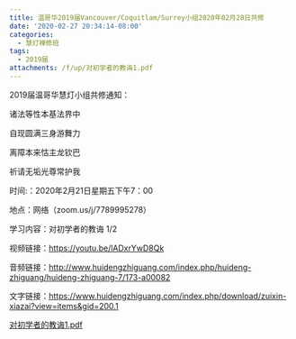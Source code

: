 ```yaml
---
title: 温哥华2019届Vancouver/Coquitlam/Surrey小组2020年02月28日共修
date: '2020-02-27 20:34:14-08:00'
categories:
  - 慧灯禅修班
tags:
  - 2019届
attachments: /f/up/对初学者的教诲1.pdf
---
```

2019届温哥华慧灯小组共修通知：

诸法等性本基法界中

自现圆满三身游舞力

离障本来怙主龙钦巴

祈请无垢光尊常护我

时间:：2020年2月21日星期五下午7：00

地点：网络（zoom.us/j/7789995278）

学习内容：对初学者的教诲 1/2

视频链接：https://youtu.be/lADxrYwD8Qk

音频链接：http://www.huidengzhiguang.com/index.php/huideng-zhiguang/huideng-zhiguang-7/173-a00082

文字链接：https://www.huidengzhiguang.com/index.php/download/zuixin-xiazai?view=items&gid=200.1

[对初学者的教诲1.pdf](/f/up/对初学者的教诲1.pdf)
